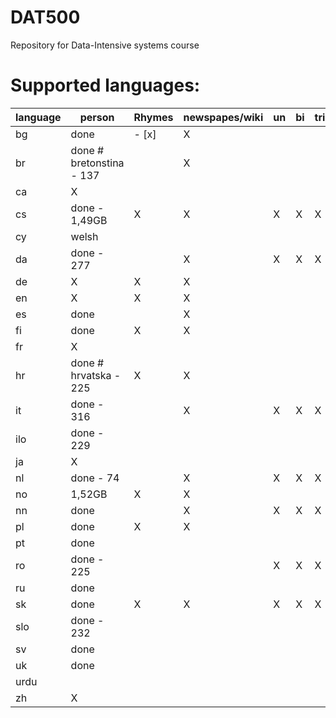 DAT500
======

Repository for Data-Intensive systems course

Supported languages:
======

  language | person                   | Rhymes     | newspapes/wiki| un | bi | tri
  ---|--------------------------------|------------|---------------|----|----|-------
  bg | done                           | - [x]          |      X        |    |    |
  br | done # bretonstina - 137       |            | X             |    |    |  
  ca | X                              |            |               |    |    | 
  cs | done - 1,49GB                  | X          |   X           |X    |   X |X
  cy | welsh                          |            |               |    |    | 
  da | done - 277                     |            |  X             | X   | X   | X
  de | X                              |X           | X             |    |    | 
  en | X                              |X           | X             |    |    | 
  es | done                           |            |X               |    |    | 
  fi | done                           |  X         |  X            |    |    |
  fr | X                              |            |              |    |    | 
  hr | done # hrvatska - 225          |  X         | X             |    |    |
  it | done - 316                     |            |  X            |  X  |   X | X
  ilo| done - 229                     |            |                |    |    | 
  ja |   X                              |            |                |    |    | 
  nl   | done - 74                      |            | X             |  X  |   X | X
  no   |  1,52GB                        | X          |   X            |    |    |
  nn   | done                           |            |  X            |   X |  X  | X
  pl   | done                           | X          |    X           |    |    |
  pt   | done                           |            |                |    |    | 
  ro   | done - 225                     |            |               |  X  |  X | X
  ru   | done                           |            |                |    |    | 
  sk   | done                           | X          |      X         |   X |   X |X
  slo  | done - 232                     |            |               |    |    | 
  sv   | done                           |            |               |    |    | 
  uk   | done                           |            |               |    |    | 
  urdu |                                |            |               |    |    | 
  zh   | X                              |            |               |    |    | 
 

